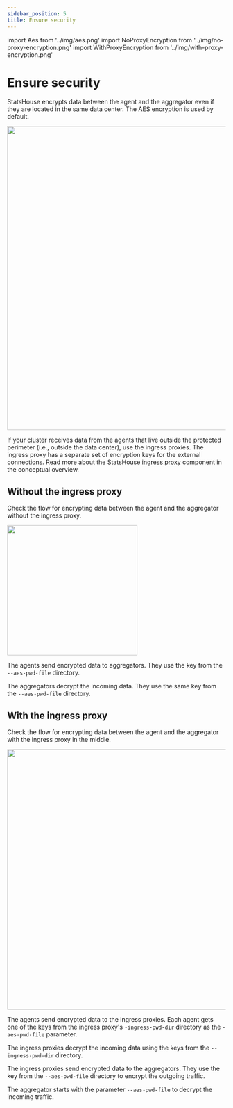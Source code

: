 ```yaml
---
sidebar_position: 5
title: Ensure security
---
```


import Aes from '../img/aes.png'
import NoProxyEncryption from '../img/no-proxy-encryption.png'
import WithProxyEncryption from '../img/with-proxy-encryption.png'

# Ensure security

StatsHouse encrypts data between the agent and the aggregator even if they are located in the same
data center. The AES encryption is used by default.

<img src={Aes} width="700"/>

If your cluster receives data from the agents that live outside the protected perimeter (i.e., outside the data center),
use the ingress proxies. The ingress proxy has a separate set of encryption keys for the external connections.
Read more about the StatsHouse [ingress proxy](conceptual%20overview/components.md#ingress-proxy) component
in the conceptual overview.

## Without the ingress proxy

Check the flow for encrypting data between the agent and the aggregator without the ingress proxy.

<img src={NoProxyEncryption} width="300"/>

The agents send encrypted data to aggregators.
They use the key from the `--aes-pwd-file` directory.

The aggregators decrypt the incoming data.
They use the same key from the `--aes-pwd-file` directory.

## With the ingress proxy

Check the flow for encrypting data between the agent and the aggregator with the ingress proxy in the middle.

<img src={WithProxyEncryption} width="600"/>

The agents send encrypted data to the ingress proxies.
Each agent gets one of the keys from the ingress proxy's `-ingress-pwd-dir` directory as the `-aes-pwd-file` parameter.

The ingress proxies decrypt the incoming data using the keys from the `--ingress-pwd-dir` directory.

The ingress proxies send encrypted data to the aggregators.
They use the key from the `--aes-pwd-file` directory to encrypt the outgoing traffic.

The aggregator starts with the parameter `--aes-pwd-file` to decrypt the incoming traffic.
